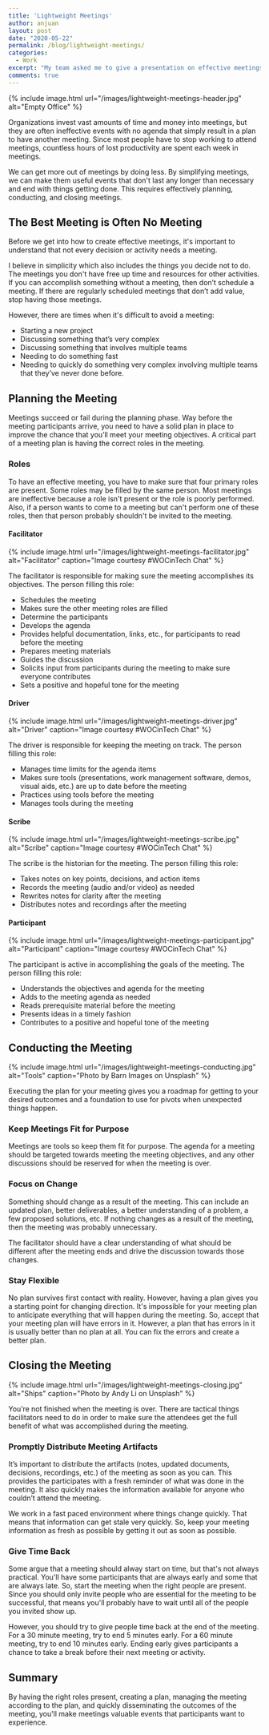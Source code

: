 ```yaml
---
title: 'Lightweight Meetings'
author: anjuan
layout: post
date: "2020-05-22"
permalink: /blog/lightweight-meetings/
categories:
  - Work
excerpt: "My team asked me to give a presentation on effective meetings, and this is the article version of my slides."
comments: true
---
```


{% include image.html url="/images/lightweight-meetings-header.jpg" alt="Empty Office"  %}

Organizations invest vast amounts of time and money into meetings, but they are often ineffective events with no agenda that simply result in a plan to have another meeting. Since most people have to stop working to attend meetings, countless hours of lost productivity are spent each week in meetings.

We can get more out of meetings by doing less. By simplifying meetings, we can make them useful events that don't last any longer than necessary and end with things getting done. This requires effectively planning, conducting, and closing meetings.

## The Best Meeting is Often No Meeting

Before we get into how to create effective meetings, it's important to understand that not every decision or activity needs a meeting.

I believe in simplicity which also includes the things you decide not to do. The meetings you don't have free up time and resources for other activities. If you can accomplish something without a meeting, then don’t schedule a meeting. If there are regularly scheduled meetings that don’t add value, stop having those meetings.

However, there are times when it's difficult to avoid a meeting:

* Starting a new project
* Discussing something that’s very complex
* Discussing something that involves multiple teams
* Needing to do something fast
* Needing to quickly do something very complex involving multiple teams that they’ve never done before.

## Planning the Meeting

Meetings succeed or fail during the planning phase. Way before the meeting participants arrive, you need to have a solid plan in place to improve the chance that you’ll meet your meeting objectives. A critical part of a meeting plan is having the correct roles in the meeting.

### Roles

To have an effective meeting, you have to make sure that four primary roles are present. Some roles may be filled by the same person. Most meetings are ineffective because a role isn't present or the role is poorly performed. Also, if a person wants to come to a meeting but can't perform one of these roles, then that person probably shouldn't be invited to the meeting.

#### **Facilitator**

{% include image.html url="/images/lightweight-meetings-facilitator.jpg" alt="Facilitator" caption="Image courtesy #WOCinTech Chat" %}

The facilitator is responsible for making sure the meeting accomplishes its objectives. The person filling this role:

* Schedules the meeting
* Makes sure the other meeting roles are filled
* Determine the participants
* Develops the agenda
* Provides helpful documentation, links, etc., for participants to read before the meeting
* Prepares meeting materials
* Guides the discussion
* Solicits input from participants during the meeting to make sure everyone contributes
* Sets a positive and hopeful tone for the meeting

#### **Driver**

{% include image.html url="/images/lightweight-meetings-driver.jpg" alt="Driver" caption="Image courtesy #WOCinTech Chat" %}

The driver is responsible for keeping the meeting on track. The person filling this role:

* Manages time limits for the agenda items
* Makes sure tools (presentations, work management software, demos, visual aids, etc.) are up to date before the meeting
* Practices using tools before the meeting
* Manages tools during the meeting

#### **Scribe**

{% include image.html url="/images/lightweight-meetings-scribe.jpg" alt="Scribe" caption="Image courtesy #WOCinTech Chat" %}

The scribe is the historian for the meeting. The person filling this role:

* Takes notes on key points, decisions, and action items
* Records the meeting (audio and/or video) as needed
* Rewrites notes for clarity after the meeting
* Distributes notes and recordings after the meeting

#### **Participant**

{% include image.html url="/images/lightweight-meetings-participant.jpg" alt="Participant" caption="Image courtesy #WOCinTech Chat" %}

The participant is active in accomplishing the goals of the meeting. The person filling this role:

* Understands the objectives and agenda for the meeting
* Adds to the meeting agenda as needed
* Reads prerequisite material before the meeting
* Presents ideas in a timely fashion
* Contributes to a positive and hopeful tone of the meeting

## Conducting the Meeting

{% include image.html url="/images/lightweight-meetings-conducting.jpg" alt="Tools" caption="Photo by Barn Images on Unsplash" %}

Executing the plan for your meeting gives you a roadmap for getting to your desired outcomes and a foundation to use for pivots when unexpected things happen.

### Keep Meetings Fit for Purpose

Meetings are tools so keep them fit for purpose. The agenda for a meeting should be targeted towards meeting the meeting objectives, and any other discussions should be reserved for when the meeting is over.

### Focus on Change

Something should change as a result of the meeting. This can include an updated plan, better deliverables, a better understanding of a problem, a few proposed solutions, etc. If nothing changes as a result of the meeting, then the meeting was probably unnecessary.

The facilitator should have a clear understanding of what should be different after the meeting ends and drive the discussion towards those changes.

### Stay Flexible

No plan survives first contact with reality. However, having a plan gives you a starting point for changing direction. It's impossible for your meeting plan to anticipate everything that will happen during the meeting. So, accept that your meeting plan will have errors in it. However, a plan that has errors in it is usually better than no plan at all. You can fix the errors and create a better plan.

## Closing the Meeting

{% include image.html url="/images/lightweight-meetings-closing.jpg" alt="Ships" caption="Photo by Andy Li on Unsplash" %}

You’re not finished when the meeting is over. There are tactical things facilitators need to do in order to make sure the attendees get the full benefit of what was accomplished during the meeting.

### Promptly Distribute Meeting Artifacts

It’s important to distribute the artifacts (notes, updated documents, decisions, recordings, etc.) of the meeting as soon as you can. This provides the participates with a fresh reminder of what was done in the meeting. It also quickly makes the information available for anyone who couldn’t attend the meeting.

We work in a fast paced environment where things change quickly. That means that information can get stale very quickly. So, keep your meeting information as fresh as possible by getting it out as soon as possible.

### Give Time Back

Some argue that a meeting should alway start on time, but that's not always practical. You'll have some participants that are always early and some that are always late. So, start the meeting when the right people are present. Since you should only invite people who are essential for the meeting to be successful, that means you'll probably have to wait until all of the people you invited show up.

However, you should try to give people time back at the end of the meeting. For a 30 minute meeting, try to end 5 minutes early. For a 60 minute meeting, try to end 10 minutes early. Ending early gives participants a chance to take a break before their next meeting or activity.

## Summary

By having the right roles present, creating a plan, managing the meeting according to the plan, and quickly disseminating the outcomes of the meeting, you'll make meetings valuable events that participants want to experience.